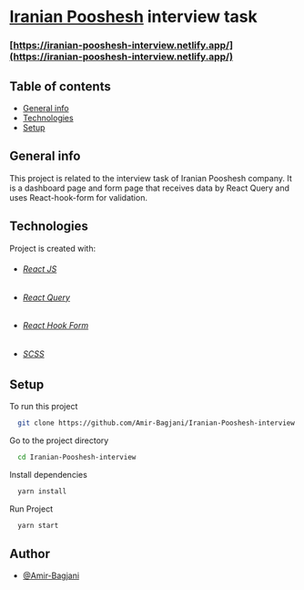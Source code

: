 # [Iranian Pooshesh](https://iranianpooshesh.com/) interview task


### [https://iranian-pooshesh-interview.netlify.app/](https://iranian-pooshesh-interview.netlify.app/)




## Table of contents
* [General info](#general-info)
* [Technologies](#technologies)
* [Setup](#setup)

## General info
This project is related to the interview task of Iranian Pooshesh company. It is a dashboard page and form page that receives data by React Query and uses React-hook-form for validation.
	
## Technologies
Project is created with:
* ###### [React JS](https://reactjs.org/) 
* ###### [React Query](https://react-query-v3.tanstack.com/)
* ###### [React Hook Form](https://react-hook-form.com/)
* ###### [SCSS ](https://sass-lang.com/)
  
## Setup
To run this project

```bash
  git clone https://github.com/Amir-Bagjani/Iranian-Pooshesh-interview.git
```

Go to the project directory

```bash
  cd Iranian-Pooshesh-interview
```

Install dependencies

```bash
  yarn install
```

Run Project

```bash
  yarn start
```


## Author


- [@Amir-Bagjani](https://github.com/Amir-Bagjani)
